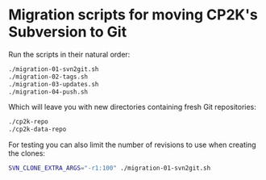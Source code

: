 # Migration scripts for moving CP2K's Subversion to Git

Run the scripts in their natural order:

```bash
./migration-01-svn2git.sh
./migration-02-tags.sh
./migration-03-updates.sh
./migration-04-push.sh
```

Which will leave you with new directories containing fresh Git repositories:

```bash
./cp2k-repo
./cp2k-data-repo
```

For testing you can also limit the number of revisions to use
when creating the clones:

```bash
SVN_CLONE_EXTRA_ARGS="-r1:100" ./migration-01-svn2git.sh
```
